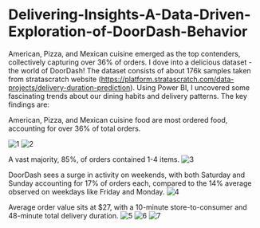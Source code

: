 # Delivering-Insights-A-Data-Driven-Exploration-of-DoorDash-Behavior

American, Pizza, and Mexican cuisine emerged as the top contenders, collectively capturing over 36% of orders. 
I dove into a delicious dataset - the world of DoorDash! The dataset consists of about 176k samples taken from stratascratch website (https://platform.stratascratch.com/data-projects/delivery-duration-prediction). Using Power BI, I uncovered some fascinating trends about our dining habits and delivery patterns.
The key findings are:

American, Pizza, and Mexican cuisine food are most ordered food, accounting for over 36% of total orders. 

![1](https://github.com/madhusikha/Delivering-Insights-A-Data-Driven-Exploration-of-DoorDash-Behavior/assets/75039140/b0b16d15-bf54-4027-8e3a-ce6123c18c8d)
![2](https://github.com/madhusikha/Delivering-Insights-A-Data-Driven-Exploration-of-DoorDash-Behavior/assets/75039140/0b0df34f-29cf-40ff-b266-03276b1351c2)


A vast majority, 85%, of orders contained 1-4 items. 
![3](https://github.com/madhusikha/Delivering-Insights-A-Data-Driven-Exploration-of-DoorDash-Behavior/assets/75039140/f0c227d8-b209-4d9a-848d-e8afc1e11f2b)


DoorDash sees a surge in activity on weekends, with both Saturday and Sunday accounting for 17% of orders each, compared to the 14% average observed on weekdays like Friday and Monday.
![4](https://github.com/madhusikha/Delivering-Insights-A-Data-Driven-Exploration-of-DoorDash-Behavior/assets/75039140/f40497da-656f-40ee-8368-825743bb9975)


Average order value sits at $27, with a 10-minute store-to-consumer and 48-minute total delivery duration.
![5](https://github.com/madhusikha/Delivering-Insights-A-Data-Driven-Exploration-of-DoorDash-Behavior/assets/75039140/47422e41-7d65-411c-87e4-9d8a165d4ca7)
![6](https://github.com/madhusikha/Delivering-Insights-A-Data-Driven-Exploration-of-DoorDash-Behavior/assets/75039140/13306dc2-639c-4bb7-8266-768153dd11e9)
![7](https://github.com/madhusikha/Delivering-Insights-A-Data-Driven-Exploration-of-DoorDash-Behavior/assets/75039140/b38a0ed4-1e66-4001-883a-9fbd7306d499)
